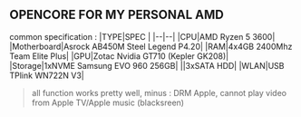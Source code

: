## OPENCORE FOR MY PERSONAL AMD

common specification :
|TYPE|SPEC  |
|--|--|
|CPU|AMD Ryzen 5 3600|
|Motherboard|Asrock AB450M Steel Legend P4.20|
|RAM|4x4GB 2400Mhz Team Elite Plus|
|GPU|Zotac Nvidia GT710 (Kepler GK208)|
|Storage|1xNVME Samsung EVO 960 256GB|
||3xSATA HDD|
|WLAN|USB TPlink WN722N V3|

> all function works pretty well, minus : DRM Apple, cannot play video from Apple TV/Apple music (blacksreen)
